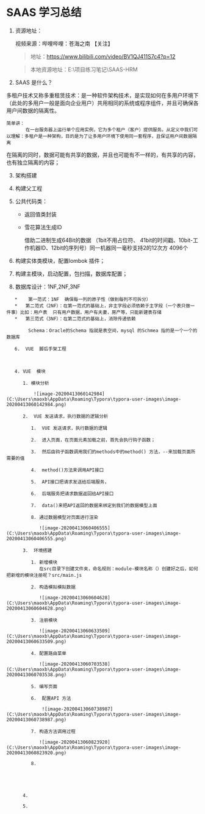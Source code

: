 # SAAS 学习总结

1. 资源地址：

   视频来源：哔哩哔哩：苍海之南 【关注】

   >  地址：https://www.bilibili.com/video/BV1QJ411S7c4?p=12

   > 本地资源地址：E:\项目练习笔记\SAAS-HRM

2.  SAAS  是什么？

   ​       多租户技术又称多重租赁技术：是一种软件架构技术，是实现如何在多用户环境下（此处的多用户一般是面向企业用户）共用相同的系统或程序组件，并且可确保各用户间数据的隔离性。  

    简单讲：
           在一台服务器上运行单个应用实例，它为多个租户（客户）提供服务。从定义中我们可以理解：多租户是一种架构，目的是为了让多用户环境下使用同一套程序，且保证用户间数据隔离  

   ​       在隔离的同时，数据可能有共享的数据，并且也可能有不一样的，有共享的内容，也有独立隔离的内容；

3.  架构搭建

   1. 构建父工程

   2. 公共代码类：

       * 返回值类封装

       * 雪花算法生成ID

         借助二进制生成64Bit的数据 （1bit不用占位符、 41bit的时间戳、10bit-工作机器ID、12bit的序列号）同一机器同一毫秒支持2的12次方 4096个

   3.   构建实体类模块，配置lombok 插件；

   4.   构建主模块，启动配置，包扫描，数据库配置；

   5.    数据库设计：1NF,2NF,3NF

       *    第一范式：1NF  确保每一列的原子性（做到每列不可拆分）  
       *   第二范式（2NF）：在第一范式的基础上，非主字段必须依赖于主字段（一个表只做一件事）比如：用户表  只有用户数据，用户有夫妻，房产等，只能新建表存储  
       *   第三范式（3NF）：在第二范式的基础上，消除传递依赖  

       ​     Schema：Oracle的Schema 指就是表空间，mysql 的Schmea 指的是一个一个的数据库

       6.  VUE  脚后手架工程

          

       4. VUE  模块
       
          1. 模块分析
       
              ![image-20200413060142984](C:\Users\maoxb\AppData\Roaming\Typora\typora-user-images\image-20200413060142984.png)
       
          2.  VUE 发送请求，执行数据的逻辑分析
       
             1.  VUE 发送请求，执行数据的逻辑
       
             2.  进入页面，在页面元素加载之前，首先会执行钩子函数；
       
             3.  然后由钩子函数调用我们的methods中的method() 方法，--来加载页面所需要的值
       
             4.  method()方法来调用API接口
       
             5.  API接口把请求发送给后端服务，
       
             6.  后端服务把请求数据返回给API接口
       
             7.  data()来把API返回的数据来绑定到我们的数据模型上面
       
             8. 通过数据模型对页面进行渲染
       
                ![image-20200413060406555](C:\Users\maoxb\AppData\Roaming\Typora\typora-user-images\image-20200413060406555.png)
       
          3.  环境搭建
       
             1. 新增模块
                在src目录下创建文件夹，命名规则：module-模块名称（）创建好之后，如何把新增的模块注册呢？src/main.js 
       
             2. 构造模拟模拟数据
       
                ![image-20200413060604628](C:\Users\maoxb\AppData\Roaming\Typora\typora-user-images\image-20200413060604628.png)
       
             3. 注册模块
       
                ![image-20200413060633509](C:\Users\maoxb\AppData\Roaming\Typora\typora-user-images\image-20200413060633509.png)
       
             4. 配置路由菜单
       
                ![image-20200413060703538](C:\Users\maoxb\AppData\Roaming\Typora\typora-user-images\image-20200413060703538.png)
       
             5. 编写页面
       
             6.  配置API 方法
       
                 ![image-20200413060738987](C:\Users\maoxb\AppData\Roaming\Typora\typora-user-images\image-20200413060738987.png)
       
             7. 构造方法调用过程
       
                ![image-20200413060823920](C:\Users\maoxb\AppData\Roaming\Typora\typora-user-images\image-20200413060823920.png)
       
             8. 
       
                
       
                
       
          4.  
       
          5. 
       
       

​              

 